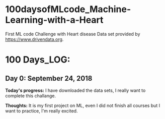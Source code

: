 # 100daysofMLcode_Machine-Learning-with-a-Heart
First ML code Challenge with Heart disease
Data set provided by https://www.drivendata.org.

# 100 Days_LOG:

## Day 0: September 24, 2018

**Today's progress:** I have downloaded the data sets, I really want to complete this challange.

**Thoughts:** It is my first project on ML, even I did not finish all courses but I want to practice, I'm really excited.

